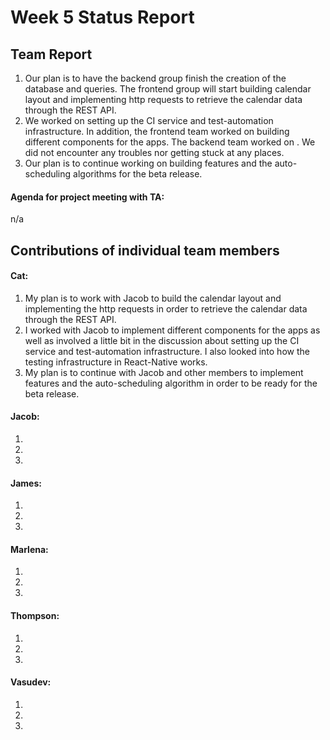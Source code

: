 # Week 5 Status Report

## Team Report

1. Our plan is to have the backend group finish the creation of the database and queries. The frontend group will start building calendar layout and implementing http requests to retrieve the calendar data through the REST API.
2. We worked on setting up the CI service and test-automation infrastructure. In addition, the frontend team worked on building different components for the apps. The backend team worked on <to be filled>. We did not encounter any troubles nor getting stuck at any places.
3. Our plan is to continue working on building features and the auto-scheduling algorithms for the beta release.

#### Agenda for project meeting with TA:
n/a



## Contributions of individual team members

#### Cat:
1. My plan is to work with Jacob to build the calendar layout and implementing the http requests in order to retrieve the calendar data through the REST API.
2. I worked with Jacob to implement different components for the apps as well as involved a little bit in the discussion about setting up the CI service and test-automation infrastructure. I also looked into how the testing infrastructure in React-Native works. 
3. My plan is to continue with Jacob and other members to implement features and the auto-scheduling algorithm in order to be ready for the beta release.

#### Jacob:
1. 
2. 
3. 

#### James:
1. 
2. 
3. 

#### Marlena:
1. 
2. 
3. 

#### Thompson:
1. 
2. 
3. 

#### Vasudev:
1. 
2. 
3. 
